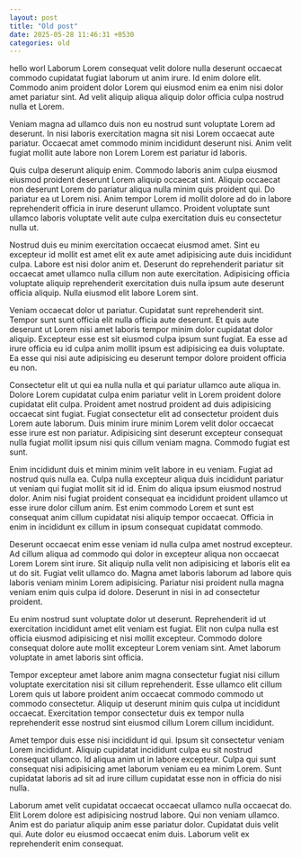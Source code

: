 ```yaml
---
layout: post
title: "Old post"
date: 2025-05-28 11:46:31 +0530
categories: old
---
```


hello worl
Laborum Lorem consequat velit dolore nulla deserunt occaecat commodo cupidatat fugiat laborum ut anim irure. Id enim dolore elit. Commodo anim proident dolor Lorem qui eiusmod enim ea enim nisi dolor amet pariatur sint. Ad velit aliquip aliqua aliquip dolor officia culpa nostrud nulla et Lorem.

Veniam magna ad ullamco duis non eu nostrud sunt voluptate Lorem ad deserunt. In nisi laboris exercitation magna sit nisi Lorem occaecat aute pariatur. Occaecat amet commodo minim incididunt deserunt nisi. Anim velit fugiat mollit aute labore non Lorem Lorem est pariatur id laboris.

Quis culpa deserunt aliquip enim. Commodo laboris anim culpa eiusmod eiusmod proident deserunt Lorem aliquip occaecat sint. Aliquip occaecat non deserunt Lorem do pariatur aliqua nulla minim quis proident qui. Do pariatur ea ut Lorem nisi. Anim tempor Lorem id mollit dolore ad do in labore reprehenderit officia in irure deserunt ullamco. Proident voluptate sunt ullamco laboris voluptate velit aute culpa exercitation duis eu consectetur nulla ut.

Nostrud duis eu minim exercitation occaecat eiusmod amet. Sint eu excepteur id mollit est amet elit ex aute amet adipisicing aute duis incididunt culpa. Labore est nisi dolor anim et. Deserunt do reprehenderit pariatur sit occaecat amet ullamco nulla cillum non aute exercitation. Adipisicing officia voluptate aliquip reprehenderit exercitation duis nulla ipsum aute deserunt officia aliquip. Nulla eiusmod elit labore Lorem sint.

Veniam occaecat dolor ut pariatur. Cupidatat sunt reprehenderit sint. Tempor sunt sunt officia elit nulla officia aute deserunt. Et quis aute deserunt ut Lorem nisi amet laboris tempor minim dolor cupidatat dolor aliquip. Excepteur esse est sit eiusmod culpa ipsum sunt fugiat. Ea esse ad irure officia eu id culpa anim mollit ipsum est adipisicing ea duis voluptate. Ea esse qui nisi aute adipisicing eu deserunt tempor dolore proident officia eu non.

Consectetur elit ut qui ea nulla nulla et qui pariatur ullamco aute aliqua in. Dolore Lorem cupidatat culpa enim pariatur velit in Lorem proident dolore cupidatat elit culpa. Proident amet nostrud proident ad duis adipisicing occaecat sint fugiat. Fugiat consectetur elit ad consectetur proident duis Lorem aute laborum. Duis minim irure minim Lorem velit dolor occaecat esse irure est non pariatur. Adipisicing sint deserunt excepteur consequat nulla fugiat mollit ipsum nisi quis cillum veniam magna. Commodo fugiat est sunt.

Enim incididunt duis et minim minim velit labore in eu veniam. Fugiat ad nostrud quis nulla ea. Culpa nulla excepteur aliqua duis incididunt pariatur ut veniam qui fugiat mollit sit id id. Enim do aliqua ipsum eiusmod nostrud dolor. Anim nisi fugiat proident consequat ea incididunt proident ullamco ut esse irure dolor cillum anim. Est enim commodo Lorem et sunt est consequat anim cillum cupidatat nisi aliquip tempor occaecat. Officia in enim in incididunt ex cillum in ipsum consequat cupidatat commodo.

Deserunt occaecat enim esse veniam id nulla culpa amet nostrud excepteur. Ad cillum aliqua ad commodo qui dolor in excepteur aliqua non occaecat Lorem Lorem sint irure. Sit aliquip nulla velit non adipisicing et laboris elit ea ut do sit. Fugiat velit ullamco do. Magna amet laboris laborum ad labore quis laboris veniam minim Lorem adipisicing. Pariatur nisi proident nulla magna veniam enim quis culpa id dolore. Deserunt in nisi in ad consectetur proident.

Eu enim nostrud sunt voluptate dolor ut deserunt. Reprehenderit id ut exercitation incididunt amet elit veniam est fugiat. Elit non culpa nulla est officia eiusmod adipisicing et nisi mollit excepteur. Commodo dolore consequat dolore aute mollit excepteur Lorem veniam sint. Amet laborum voluptate in amet laboris sint officia.

Tempor excepteur amet labore anim magna consectetur fugiat nisi cillum voluptate exercitation nisi sit cillum reprehenderit. Esse ullamco elit cillum Lorem quis ut labore proident anim occaecat commodo commodo ut commodo consectetur. Aliquip ut deserunt minim quis culpa ut incididunt occaecat. Exercitation tempor consectetur duis ex tempor nulla reprehenderit esse nostrud sint eiusmod cillum Lorem cillum incididunt.

Amet tempor duis esse nisi incididunt id qui. Ipsum sit consectetur veniam Lorem incididunt. Aliquip cupidatat incididunt culpa eu sit nostrud consequat ullamco. Id aliqua anim ut in labore excepteur. Culpa qui sunt consequat nisi adipisicing amet laborum veniam eu ea minim Lorem. Sunt cupidatat laboris ad sit ad irure cillum cupidatat esse non in officia do nisi nulla.

Laborum amet velit cupidatat occaecat occaecat ullamco nulla occaecat do. Elit Lorem dolore est adipisicing nostrud labore. Qui non veniam ullamco. Anim est do pariatur aliquip anim esse pariatur dolor. Cupidatat duis velit qui. Aute dolor eu eiusmod occaecat enim duis. Laborum velit ex reprehenderit enim consequat.
